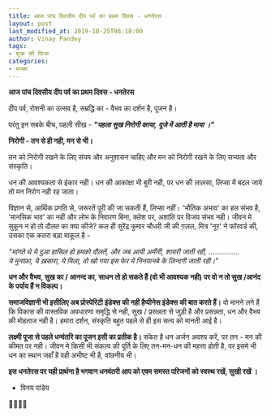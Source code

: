 ```yaml
---
title: आज पांच दिवसीय दीप पर्व का प्रथम दिवस - धनतेरस
layout: post
last_modified_at: 2019-10-25T06:18:00
author: Vinay Pandey
tags:
- शुक्र की फिक्र
categories:
- मध्यम
---
```

**आज पांच दिवसीय दीप पर्व का प्रथम दिवस - धनतेरस**

दीप पर्व, रोशनी का उत्सव है, सम्रद्धि का - वैभव का दर्शन है, पूजन है। 

परंतु इन सबके बीच, पहली सीख -
***"पहला सुख निरोगी काया,***
***दूजे में आती है माया ।"***


**निरोगी - तन से ही नही, मन से भी।** 

तन को निरोगी रखने के लिए संयम और अनुशासन चाहिए और मन को निरोगी रखने के लिए सभ्यता और संस्कृति। 

धन की आवश्यकता से इंकार नही। धन की आकांक्षा भी बुरी नही, पर धन की लालसा, लिप्सा में बदल जाये तो मन निरोग नही रह जाता। 

विज्ञान से, आर्थिक प्रगति से, जरूरतें पूरी की जा सकती हैं, लिप्सा नहीं। 'भौतिक अभाव' का हल संभव है, 'मानसिक भाव' का नहीं और लोभ के निवारण बिना, क्लेश पर, अशांति पर विजय संभव नही। जीवन मे सुकून न हो तो दौलत का क्या कीजे? कल ही सुरेंद्र कुमार चौधरी जी की ग़ज़ल, मित्र 'नूर' ने फॉरवर्ड की, उसका एक कतरा बड़ा माकूल है -

*"मांगते थे ये दुआ हासिल हो हमको दौलतें,*
*और जब आयी अमीरी, शायरी जाती रही,*
...............  
*ये मुनाफ़ा, ये ख़सारा, ये मिला, वो खो गया*
*इस फेर में निनयानबे के ज़िन्दगी जाती रही।"*

**धन और वैभव, सुख का / आनन्द का, साधन तो हो सकते हैं (वो भी आवश्यक नही) पर वो न तो सुख /आनंद के पर्याय हैं न विकल्प।** 

**समाजविज्ञानी भी इसीलिए अब प्रोस्पेरिटी इंडेक्स की नही हैप्पीनेस इंडेक्स की बात करते हैं।** वो मानने लगे हैं कि विकास की वास्तविक अवधारणा समृद्धि से नही, सुख / प्रसन्नता से जुड़ी है और प्रसन्नता, धन और वैभव की मोहताज नही है। हमारा दर्शन, संस्कृति बहुत पहले से ही इस सत्य को मानती आई है। 

**लक्ष्मी पूजा से पहले धन्वंतरि  का पूजन इसी का प्रतीक है।** संकेत है धन अर्जन अवश्य करें, पर तन - मन की कीमत पर नही। जीवन मे किसी भी संकल्प की पूर्ति के लिए तन-मन-धन की महत्ता होती है, पर इसमे भी धन का स्थान जहाँ है वही अभीष्ट भी है, वांछनीय भी। 

**इस धनतेरस पर यही प्रार्थना है भगवान धनवंतरी आप को एवम समस्त परिजनों को स्वस्थ रखें, सुखी रखें ।**

- विनय पांडेय

🙏🌷🌷🙏



